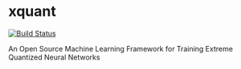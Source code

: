 # xquant

[![Build Status](https://plumerai.visualstudio.com/xquant/_apis/build/status/plumerai.xquant?branchName=master)](https://plumerai.visualstudio.com/xquant/_build/latest?definitionId=4&branchName=master)

An Open Source Machine Learning Framework for Training Extreme Quantized Neural Networks
